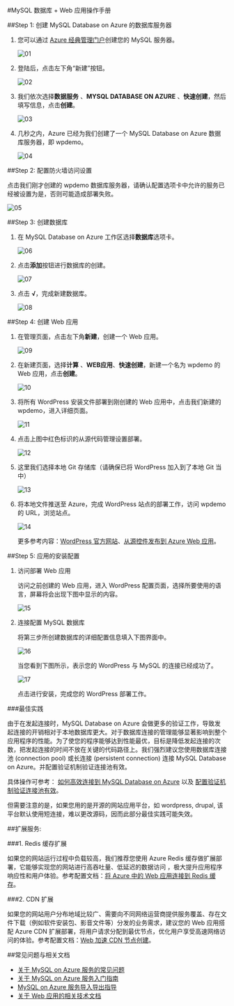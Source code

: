 <properties
	pageTitle="MySQL 数据库 + Web 应用操作手册"
    description="MySQL 数据库 + Web 应用操作手册"
    services=""
    documentationCenter=""
    authors=""
    manager=""
    editor=""
    tags=""/>

<tags ms.service="multiple" ms.date="" wacn.date="07/26/2016"/>

#MySQL 数据库 + Web 应用操作手册

##Step 1: 创建 MySQL Database on Azure 的数据库服务器

1. 您可以通过 [Azure 经典管理门户](https://manage.windowsazure.cn/)创建您的 MySQL 服务器。 

	![01](./media/azure-web-apps-mysql/01.png)
	
	
2. 登陆后，点击左下角“新建”按钮。

	![02](./media/azure-web-apps-mysql/02.png)

3. 我们依次选择**数据服务** 、**MYSQL DATABASE ON AZURE** 、**快速创建**，然后填写信息，点击**创建**。

	![03](./media/azure-web-apps-mysql/03.png)
	
4. 几秒之内，Azure 已经为我们创建了一个 MySQL Database on Azure 数据库服务器，即 wpdemo。

	![04](./media/azure-web-apps-mysql/04.png)
	
##Step 2: 配置防火墙访问设置
	
点击我们刚才创建的 wpdemo 数据库服务器，请确认配置选项卡中允许的服务已经被设置为是，否则可能造成部署失败。 

![05](./media/azure-web-apps-mysql/05.png)
	
##Step 3: 创建数据库
	
1. 在 MySQL Database on Azure 工作区选择**数据库**选项卡。

	![06](./media/azure-web-apps-mysql/06.png)
	
2. 点击**添加**按钮进行数据库的创建。

	![07](./media/azure-web-apps-mysql/07.png)
	
3. 点击 **√**，完成新建数据库。

	![08](./media/azure-web-apps-mysql/08.png)
	
	
##Step 4: 创建 Web 应用
1. 在管理页面，点击左下角**新建**，创建一个 Web 应用。

	![09](./media/azure-web-apps-mysql/09.png)
	
2. 在新建页面，选择**计算** 、**WEB应用**、**快速创建**，新建一个名为 wpdemo 的 Web 应用，点击**创建**。
	
	![10](./media/azure-web-apps-mysql/10.png)
	
3. 将所有 WordPress 安装文件部署到刚创建的 Web 应用中，点击我们新建的 wpdemo，进入详细页面。
	
	![11](./media/azure-web-apps-mysql/11.png)
	
4. 点击上图中红色标识的从源代码管理设置部署。
	
	![12](./media/azure-web-apps-mysql/12.png)
	
5. 这里我们选择本地 Git 存储库（请确保已将 WordPress 加入到了本地 Git 当中）
	
	![13](./media/azure-web-apps-mysql/13.png)
	
6. 将本地文件推送至 Azure，完成 WordPress 站点的部署工作，访问 wpdemo 的 URL，浏览站点。
	
	![14](./media/azure-web-apps-mysql/14.png)
	 
	更多参考内容：[WordPress 官方网站](https://cn.wordpress.org/)、[从源控件发布到 Azure Web 应用](/documentation/articles/app-service-deploy-local-git/)。

##Step 5: 应用的安装配置

1. 访问部署 Web 应用

	访问之前创建的 Web 应用，进入 WordPress 配置页面，选择所要使用的语言，屏幕将会出现下图中显示的内容。
	
	![15](./media/azure-web-apps-mysql/15.png)
	
2. 连接配置 MySQL 数据库

	将第三步所创建数据库的详细配置信息填入下图界面中。

	![16](./media/azure-web-apps-mysql/16.png)
	
	当您看到下图所示，表示您的 WordPress 与 MySQL 的连接已经成功了。

	![17](./media/azure-web-apps-mysql/17.png)
	
	点击进行安装，完成您的 WordPress 部署工作。

###最佳实践

由于在发起连接时，MySQL Database on Azure 会做更多的验证工作，导致发起连接的开销相对于本地数据库更大。对于数据库连接的管理能够显著影响到整个应用程序的性能。为了使您的程序能够达到性能最优，目标是降低发起连接的次数，把发起连接的时间不放在关键的代码路径上。我们强烈建议您使用数据库连接池 (connection pool) 或长连接 (persistent connection) 连接 MySQL Database on Azure。并配置验证机制验证连接池有效。

具体操作可参考： [如何高效连接到 MySQL Database on Azure](/documentation/articles/mysql-database-connection-pool/) 以及 [配置验证机制验证连接池有效](/documentation/articles/mysql-database-validationquery/)。

但需要注意的是，如果您用的是开源的网站应用平台，如 wordpress, drupal, 该平台默认使用短连接，难以更改源码，因而此部分最佳实践可能失效。

##扩展服务: 

###1. Redis 缓存扩展

如果您的网站运行过程中负载较高，我们推荐您使用 Azure Redis 缓存做扩展部署，它能够实现您的网站进行高吞吐量、低延迟的数据访问 ，极大提升应用程序响应性和用户体验。参考配置文档：[将 Azure 中的 Web 应用连接到 Redis 缓存](/documentation/articles/web-sites-connect-to-redis-using-memcache-protocol/)。

###2. CDN 扩展

如果您的网站用户分布地域比较广、需要向不同网络运营商提供服务覆盖、存在文件下载（例如软件安装包、影音文件等）分发的业务需求，建议您的 Web 应用搭配 Azure CDN 扩展部署，将用户请求分配到最优节点，优化用户享受高速网络访问的体验。参考配置文档：[Web 加速 CDN 节点创建](/documentation/articles/cdn-how-to-create-Web-CDN-endpoint/)。

##常见问题与相关文档 

* [关于 MySQL on Azure 服务的常见问题](/documentation/articles/mysql-database-tech-faq/)
* [关于 MySQL on Azure 服务入门指南](/documentation/articles/mysql-database-get-started/)
* [MySQL on Azure 服务导入导出指导](/documentation/articles/mysql-database-migration/)
* [关于 Web 应用的相关技术文档](/documentation/services/web-sites/)

